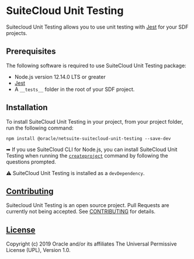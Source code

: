 # SuiteCloud Unit Testing
Suitecloud Unit Testing allows you to use unit testing with [Jest](https://jestjs.io/) for your SDF projects.

## Prerequisites
The following software is required to use SuiteCloud Unit Testing package:
- Node.js version 12.14.0 LTS or greater
- [Jest](https://jestjs.io/docs/en/getting-started.html)
- A `__tests__` folder in the root of your SDF project.

## Installation
To install SuiteCloud Unit Testing in your project, from your project folder, run the following command:
```
npm install @oracle/netsuite-suitecloud-unit-testing --save-dev
```

➡ If you use SuiteCloud CLI for Node.js, you can install SuiteCloud Unit Testing when running the [`createproject`](../../packages/node-cli/README.md/##Commands) command by following the questions prompted.

⚠ SuiteCloud Unit Testing is installed as a `devDependency`.

## [Contributing](/CONTRIBUTING.md)
Suitecloud Unit Testing is an open source project. Pull Requests are currently not being accepted. See [CONTRIBUTING](/CONTRIBUTING.md) for details.

## [License](/LICENSE.txt)
Copyright (c) 2019 Oracle and/or its affiliates The Universal Permissive License (UPL), Version 1.0.
